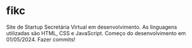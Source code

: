 # fikc
Site de Startup Secretária Virtual em desenvolvimento. As linguagens utilizadas são HTML, CSS e JavaScript.
Começo do desenvolvimento em 01/05/2024.
Fazer commits!
